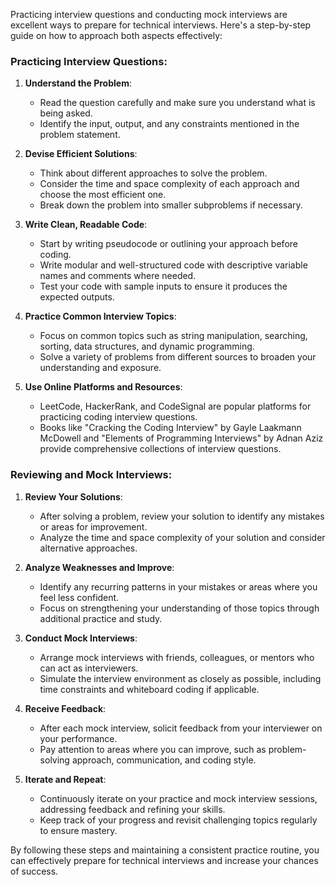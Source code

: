 Practicing interview questions and conducting mock interviews are excellent ways to prepare for technical interviews. Here's a step-by-step guide on how to approach both aspects effectively:

### Practicing Interview Questions:

1. **Understand the Problem**:

   - Read the question carefully and make sure you understand what is being asked.
   - Identify the input, output, and any constraints mentioned in the problem statement.

2. **Devise Efficient Solutions**:

   - Think about different approaches to solve the problem.
   - Consider the time and space complexity of each approach and choose the most efficient one.
   - Break down the problem into smaller subproblems if necessary.

3. **Write Clean, Readable Code**:

   - Start by writing pseudocode or outlining your approach before coding.
   - Write modular and well-structured code with descriptive variable names and comments where needed.
   - Test your code with sample inputs to ensure it produces the expected outputs.

4. **Practice Common Interview Topics**:

   - Focus on common topics such as string manipulation, searching, sorting, data structures, and dynamic programming.
   - Solve a variety of problems from different sources to broaden your understanding and exposure.

5. **Use Online Platforms and Resources**:
   - LeetCode, HackerRank, and CodeSignal are popular platforms for practicing coding interview questions.
   - Books like "Cracking the Coding Interview" by Gayle Laakmann McDowell and "Elements of Programming Interviews" by Adnan Aziz provide comprehensive collections of interview questions.

### Reviewing and Mock Interviews:

1. **Review Your Solutions**:

   - After solving a problem, review your solution to identify any mistakes or areas for improvement.
   - Analyze the time and space complexity of your solution and consider alternative approaches.

2. **Analyze Weaknesses and Improve**:

   - Identify any recurring patterns in your mistakes or areas where you feel less confident.
   - Focus on strengthening your understanding of those topics through additional practice and study.

3. **Conduct Mock Interviews**:

   - Arrange mock interviews with friends, colleagues, or mentors who can act as interviewers.
   - Simulate the interview environment as closely as possible, including time constraints and whiteboard coding if applicable.

4. **Receive Feedback**:

   - After each mock interview, solicit feedback from your interviewer on your performance.
   - Pay attention to areas where you can improve, such as problem-solving approach, communication, and coding style.

5. **Iterate and Repeat**:
   - Continuously iterate on your practice and mock interview sessions, addressing feedback and refining your skills.
   - Keep track of your progress and revisit challenging topics regularly to ensure mastery.

By following these steps and maintaining a consistent practice routine, you can effectively prepare for technical interviews and increase your chances of success.
